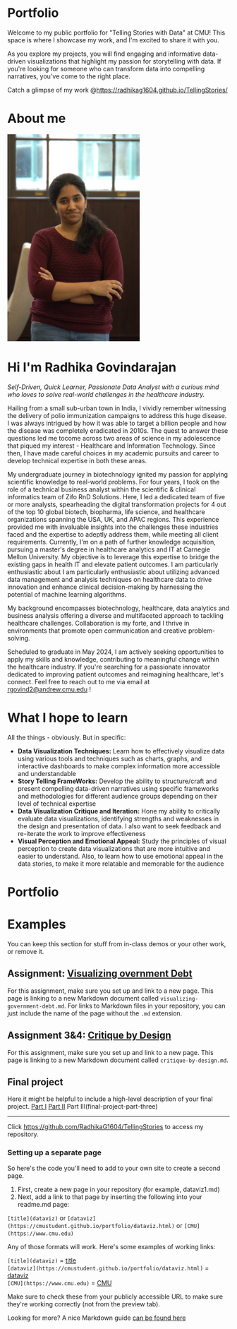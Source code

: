 # Portfolio
Welcome to my public portfolio for "Telling Stories with Data" at CMU! This space is where I showcase my work, and I'm excited to share it with you.

As you explore my projects, you will find engaging and informative data-driven visualizations that highlight my passion for storytelling with data. If you're looking for someone who can transform data into compelling narratives, you've come to the right place. 

Catch a glimpse of my work @https://radhikag1604.github.io/TellingStories/

# About me

<img src="IMG_5075.jpg" width="300"/>

# Hi I'm Radhika Govindarajan

*Self-Driven, Quick Learner, Passionate Data Analyst with a curious mind who loves to solve real-world challenges in the healthcare industry.*

Hailing from a small sub-urban town in India, I vividly remember witnessing the delivery of polio immunization campaigns to address this huge disease. I was always intrigued by how it was able to target a billion people and how the disease was completely eradicated in 2010s. The quest to answer these questions led me tocome across two areas of science in my adolescence that piqued my interest - Healthcare and Information Technology. Since then, I have made careful choices in my academic pursuits and career to develop technical expertise in both these areas.

My undergraduate journey in biotechnology ignited my passion for applying scientific knowledge to real-world problems. For four years, I took on the role of a technical business analyst within the scientific & clinical informatics team of Zifo RnD Solutions. Here, I led a dedicated team of five or more analysts, spearheading the digital transformation projects for 4 out of the top 10 global biotech, biopharma, life science, and healthcare organizations spanning the USA, UK, and APAC regions. This experience provided me with invaluable insights into the challenges these industries faced and the expertise to adeptly address them, while meeting all client requirements. Currently, I'm on a path of further knowledge acquisition, pursuing a master's degree in healthcare analytics and IT at Carnegie Mellon University. My objective is to leverage this expertise to bridge the existing gaps in health IT and elevate patient outcomes. I am particularly enthusiastic about I am particularly enthusiastic about utilizing advanced data management and analysis techniques on healthcare data to drive innovation and enhance clinical decision-making by harnessing the potential of machine learning algorithms.

My background encompasses biotechnology, healthcare, data analytics and business analysis offering a diverse and multifaceted approach to tackling healthcare challenges. Collaboration is my forte, and I thrive in environments that promote open communication and creative problem-solving.

Scheduled to graduate in May 2024, I am actively seeking opportunities to apply my skills and knowledge, contributing to meaningful change within the healthcare industry. If you're searching for a passionate innovator dedicated to improving patient outcomes and reimagining healthcare, let's connect. Feel free to reach out to me via email at rgovind2@andrew.cmu.edu !

# What I hope to learn
All the things - obviously. But in specific: 

- **Data Visualization Techniques:** Learn how to effectively visualize data using various tools and techniques such as charts, graphs, and interactive dashboards to make complex information more accessible and understandable
- **Story Telling FrameWorks:** Develop the ability to structure/craft and present compelling data-driven narratives using specific frameworks and methodologies for different audience groups depending on their level of technical expertise
- **Data Visualization Critique and Iteration:** Hone my ability to critically evaluate data visualizations, identifying strengths and weaknesses in the design and presentation of data. I also want to seek feedback and re-iterate the work to improve effectiveness
- **Visual Perception and Emotional Appeal:** Study the principles of visual perception to create data visualizations that are more intuitive and easier to understand. Also, to learn how to use emotional appeal in the data stories, to make it more relatable and memorable for the audience

# Portfolio

# Examples
You can keep this section for stuff from in-class demos or your other work, or remove it. 

## Assignment: [Visualizing overnment Debt](visualizing-government-debt)
For this assignment, make sure you set up and link to a new page.  This page is linking to a new Markdown document called `visualizing-government-debt.md`.  For links to Markdown files in your repository, you can just include the name of the page without the `.md` extension. 

## Assignment 3&4: [Critique by Design](critique-by-design)
For this assignment, make sure you set up and link to a new page.  This page is linking to a new Markdown document called `critique-by-design.md`.  

## Final project
Here it might be helpful to include a high-level description of your final project. 
[Part I](final-project-part-one)
[Part II](final-project-part-two)
Part III(final-project-part-three)

---
Click https://github.com/RadhikaG1604/TellingStories to access my repository.

### Setting up a separate page

So here's the code you'll need to add to your own site to create a second page. 

1. First, create a new page in your repository (for example, dataviz1.md)
2. Next, add a link to that page by inserting the following into your readme.md page:

`[title](dataviz)` or `[dataviz](https://cmustudent.github.io/portfolio/dataviz.html)` or `[CMU](https://www.cmu.edu)`

Any of those formats will work. Here's some examples of working links: 

`[title](dataviz)` = [title](dataviz)  
`[dataviz](https://cmustudent.github.io/portfolio/dataviz.html)` = [dataviz](https://cmustudent.github.io/portfolio/dataviz.html)  
`[CMU](https://www.cmu.edu)` = [CMU](https://www.cmu.edu)   

Make sure to check these from your publicly accessible URL to make sure they're working correctly (not from the preview tab). 

Looking for more?  A nice Markdown guide [can be found here](https://www.markdownguide.org/cheat-sheet/)
